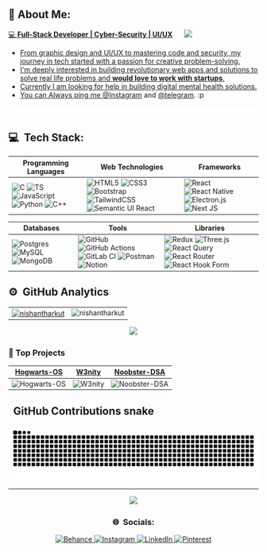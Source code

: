 <!-- [![](https://raw.githubusercontent.com/nishantharkut/nishantharkut/master/last.gif)](https://youtu.be/EbHhQfTvMSA?si=Ym81uq9-19YTiH10) -->



## 💫 About Me:

<!-- I’m currently working on Full-stack Web development and on my DSA skills<br>I’m looking to collaborate on open source projects.<br>I’m looking for help with Web3 development and cloud computing<br>I’m currently learning Advanced React.js and Next.js<br>Ask me about UI/UX and Graphic Design<br>Fun fact : I watch cartoons and play basketball for the extra time -->
<!-- <img align="right" src="./octocat-1726053289693.png" width="150"> -->
<a href="https://spotify-github-profile.kittinanx.com/api/view.svg?uid=315bp2gyhwrdoe6ibebill4elzmy&redirect=true">
<img align="right" src="https://spotify-github-profile.kittinanx.com/api/view.svg?uid=315bp2gyhwrdoe6ibebill4elzmy&cover_image=true&theme=default&show_offline=false&background_color=121212&interchange=true&bar_color_cover=true" width="150">


💻 **Full-Stack Developer | Cyber-Security | UI/UX**<br>
* From graphic design and UI/UX to mastering code and security, my journey in tech started with a passion for creative problem-solving.<br>
* I'm deeply interested in building revolutionary web apps and solutions to solve real life problems and **would love to work with startups**.<br>
* Currently I am looking for help in building digital mental health solutions.<br>
* You can Always ping me [@Instagram](https://www.instagram.com/nishant.harkut/) and [@telegram](@NishantHarkut). :p<br>

![](https://raw.githubusercontent.com/nishantharkut/nishantharkut/master/line.gif)
## 💻 &nbsp;Tech Stack:

| **Programming Languages**                                                                                                 | **Web Technologies**                                                                                                 | **Frameworks**                                                                                                    |
|----------------------------------------------------------------------------------------------------------------------------|---------------------------------------------------------------------------------------------------------------------|-------------------------------------------------------------------------------------------------------------------|
| ![C](https://img.shields.io/badge/-C-F0F8FF?&logo=C&logoColor=006400) ![TS](https://img.shields.io/badge/-TypeScript-F0F8FF?&logo=TypeScript&logoColor=006400) ![JavaScript](https://img.shields.io/badge/-JavaScript-F0F8FF?&logo=JavaScript&logoColor=006400) ![Python](https://img.shields.io/badge/-Python-F0F8FF?&logo=Python&logoColor=006400) ![C++](https://img.shields.io/badge/-C++-F0F8FF?&logo=c%2b%2b&logoColor=006400) | ![HTML5](https://img.shields.io/badge/-HTML5-F0F8FF?&logo=HTML5&logoColor=006400) ![CSS3](https://img.shields.io/badge/-CSS3-F0F8FF?&logo=CSS3&logoColor=006400) ![Bootstrap](https://img.shields.io/badge/-bootstrap-F0F8FF?&logo=bootstrap&logoColor=006400) ![TailwindCSS](https://img.shields.io/badge/-tailwindcss-F0F8FF?&logo=tailwindcss&logoColor=006400) ![Semantic UI React](https://img.shields.io/badge/-Semantic%20UI%20React-F0F8FF?&logo=SemanticUIReact&logoColor=006400) | ![React](https://img.shields.io/badge/-react-F0F8FF?&logo=react&logoColor=006400) ![React Native](https://img.shields.io/badge/-reactnative-F0F8FF?&logo=react&logoColor=006400) ![Electron.js](https://img.shields.io/badge/-Electron.js-F0F8FF?logo=Electron&logoColor=006400) ![Next JS](https://img.shields.io/badge/-Next.js-F0F8FF?&logo=next.js&logoColor=006400)  |

| **Databases**                                                                                                 | **Tools**                                                                                                            | **Libraries**                                                                                                      |
|----------------------------------------------------------------------------------------------------------------|----------------------------------------------------------------------------------------------------------------------|--------------------------------------------------------------------------------------------------------------------|
| ![Postgres](https://img.shields.io/badge/-PostgreSQL-F0F8FF?&logo=postgresql&logoColor=006400) ![MySQL](https://img.shields.io/badge/-MySQL-F0F8FF?&logo=mysql&logoColor=006400) ![MongoDB](https://img.shields.io/badge/-MongoDB-F0F8FF?&logo=mongodb&logoColor=006400) | ![GitHub](https://img.shields.io/badge/-github-F0F8FF?&logo=github&logoColor=006400) ![GitHub Actions](https://img.shields.io/badge/-github%20actions-F0F8FF?&logo=githubactions&logoColor=006400) ![GitLab CI](https://img.shields.io/badge/-gitlab%20CI-F0F8FF?&logo=gitlab&logoColor=006400) ![Postman](https://img.shields.io/badge/-postman-F0F8FF?&logo=postman&logoColor=006400) ![Notion](https://img.shields.io/badge/-notion-F0F8FF?&logo=notion&logoColor=006400) | ![Redux](https://img.shields.io/badge/-redux-F0F8FF?&logo=redux&logoColor=006400) ![Three.js](https://img.shields.io/badge/-threejs-F0F8FF?&logo=three.js&logoColor=006400) ![React Query](https://img.shields.io/badge/-React%20Query-F0F8FF?&logo=reactquery&logoColor=006400) ![React Router](https://img.shields.io/badge/-React_Router-F0F8FF?&logo=react-router&logoColor=006400) ![React Hook Form](https://img.shields.io/badge/-React%20Hook%20Form-F0F8FF?&logo=reacthookform&logoColor=006400) |


## ⚙️ &nbsp;GitHub Analytics

<!-- <div align="center"> <a href="https://github.com/nishantharkut"> <img height="165" src="https://github-readme-stats.vercel.app/api?username=nishantharkut&theme=chartreuse-dark&show_icons=true&hide_border=true" /> </a> <a href="https://github.com/nishantharkut"> <img height="165" src="https://github-readme-stats.vercel.app/api/top-langs/?username=nishantharkut&theme=chartreuse-dark&layout=compact&hide_border=true" /> </a> <br/> <a href="https://github.com/nishantharkut"> <img src="https://github-readme-streak-stats.herokuapp.com/?user=nishantharkut&theme=chartreuse-dark&hide_border=true" /> </a> </div> -->

<div align="center">

<table>
  <tr>
    <td>
      <a href="https://github.com/nishantharkut">
        <img align="center" src="https://github-readme-stats.vercel.app/api?username=nishantharkut&show_icons=true&locale=en&theme=vue-dark&hide_border=false" alt="nishantharkut" />
      </a>
    </td>
    <td>
      <a href="https://github.com/nishantharkut">
        <img align="left" src="https://github-readme-stats.vercel.app/api/top-langs?username=nishantharkut&show_icons=true&locale=en&layout=compact&theme=vue-dark&hide_border=false" alt="nishantharkut" />
      </a>
    </td>
  </tr>
</table>

![](https://nirzak-streak-stats.vercel.app/?user=nishantharkut&theme=vue-dark&hide_border=false)

</div>





<!-- 3 Pinned Projects in the same row -->
### 📌 Top Projects

| [Hogwarts-OS](https://github.com/nishantharkut/Hogwarts-OS) | [W3nity](https://github.com/nishantharkut/W3nity) | [Noobster-DSA](https://github.com/nishantharkut/Noobster-DSA) |
|:--------------------------------------------------------:|:------------------------------------------------:|:--------------------------------------------------------:|
| ![Hogwarts-OS](https://github-readme-stats.vercel.app/api/pin/?username=nishantharkut&repo=Hogwarts-OS&theme=vue-dark&hide_border=false) | ![W3nity](https://github-readme-stats.vercel.app/api/pin/?username=nishantharkut&repo=W3nity&theme=vue-dark&hide_border=false) | ![Noobster-DSA](https://github-readme-stats.vercel.app/api/pin/?username=nishantharkut&repo=Noobster-DSA&theme=vue-dark&hide_border=false) |


## &nbsp; GitHub Contributions snake
<p align="center">
  <img src="https://raw.githubusercontent.com/nishantharkut/nishantharkut/output/snake.svg" alt="Snake animation" style="max-width: 100%;" />
</p>



<!--
![](https://github-profile-trophy.vercel.app/?username=nishantharkut&theme=react&no-frame=false&no-bg=true&margin-w=4)
-->

---
<p align="center">
    
  <a href="https://github.com/antonkomarev/github-profile-views-counter">
    <img src="https://komarev.com/ghpvc/?username=nishantharkut&style=for-the-badge&color=green">
</a>
</p>

<h3 align="center">🌐 &nbsp;Socials:</h3>
<p align="center">
  <a href="https://behance.net/nishantharkut">
    <img src="https://img.shields.io/badge/Behance-1769ff?logo=behance&logoColor=white" alt="Behance" />
  </a>
  <a href="https://instagram.com/nishant.harkut/">
    <img src="https://img.shields.io/badge/Instagram-%23E4405F.svg?logo=Instagram&logoColor=white" alt="Instagram" />
  </a>
  <a href="https://linkedin.com/in/nishant-harkut/">
    <img src="https://img.shields.io/badge/LinkedIn-%230077B5.svg?logo=linkedin&logoColor=white" alt="LinkedIn" />
  </a>
  <a href="https://pinterest.com/nhnishantharkut/">
    <img src="https://img.shields.io/badge/Pinterest-%23E60023.svg?logo=Pinterest&logoColor=white" alt="Pinterest" />
  </a>
</p>

